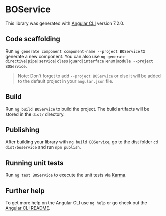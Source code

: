 # BOService

This library was generated with [Angular CLI](https://github.com/angular/angular-cli) version 7.2.0.

## Code scaffolding

Run `ng generate component component-name --project BOService` to generate a new component. You can also use `ng generate directive|pipe|service|class|guard|interface|enum|module --project BOService`.
> Note: Don't forget to add `--project BOService` or else it will be added to the default project in your `angular.json` file. 

## Build

Run `ng build BOService` to build the project. The build artifacts will be stored in the `dist/` directory.

## Publishing

After building your library with `ng build BOService`, go to the dist folder `cd dist/boservice` and run `npm publish`.

## Running unit tests

Run `ng test BOService` to execute the unit tests via [Karma](https://karma-runner.github.io).

## Further help

To get more help on the Angular CLI use `ng help` or go check out the [Angular CLI README](https://github.com/angular/angular-cli/blob/master/README.md).
